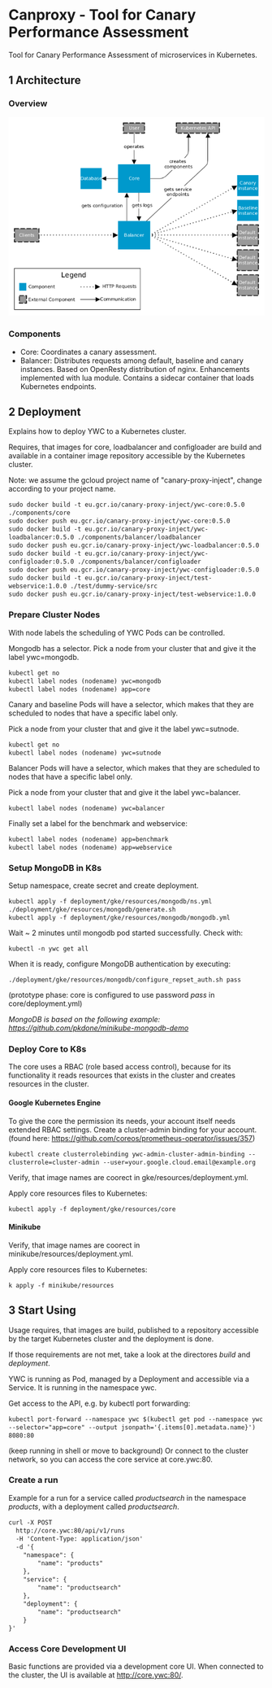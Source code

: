 # Canproxy - Tool for Canary Performance Assessment

Tool for Canary Performance Assessment of microservices in Kubernetes.

## 1 Architecture

### Overview

<img src="https://github.com/goodalex/canproxy/blob/master/docs/images/img_ywc_architecture_complete.png?raw=true" width="700">

### Components

* Core: Coordinates a canary assessment.
* Balancer: Distributes requests among default, baseline and canary instances.
Based on OpenResty distribution of nginx.
Enhancements implemented with lua module.
Contains a sidecar container that loads Kubernetes endpoints.



## 2 Deployment

Explains how to deploy YWC to a Kubernetes cluster.

Requires, that images for core, loadbalancer and configloader are
build and available in a container image repository accessible by the Kubernetes cluster.

Note: we assume the gcloud project name of "canary-proxy-inject", change according to your project name.

```
sudo docker build -t eu.gcr.io/canary-proxy-inject/ywc-core:0.5.0 ./components/core
sudo docker push eu.gcr.io/canary-proxy-inject/ywc-core:0.5.0
sudo docker build -t eu.gcr.io/canary-proxy-inject/ywc-loadbalancer:0.5.0 ./components/balancer/loadbalancer
sudo docker push eu.gcr.io/canary-proxy-inject/ywc-loadbalancer:0.5.0
sudo docker build -t eu.gcr.io/canary-proxy-inject/ywc-configloader:0.5.0 ./components/balancer/configloader
sudo docker push eu.gcr.io/canary-proxy-inject/ywc-configloader:0.5.0
sudo docker build -t eu.gcr.io/canary-proxy-inject/test-webservice:1.0.0 ./test/dummy-service/src
sudo docker push eu.gcr.io/canary-proxy-inject/test-webservice:1.0.0
```

### Prepare Cluster Nodes ###

With node labels the scheduling of YWC Pods can be controlled.

Mongodb has a selector.
Pick a node from your cluster that and give it the label ywc=mongodb.

```
kubectl get no
kubectl label nodes (nodename) ywc=mongodb
kubectl label nodes (nodename) app=core
```

Canary and baseline Pods will have a selector,
which makes that they are scheduled to nodes that have a specific label only.

Pick a node from your cluster that and give it the label ywc=sutnode.

```
kubectl get no
kubectl label nodes (nodename) ywc=sutnode
```

Balancer Pods will have a selector,
which makes that they are scheduled to nodes that have a specific label only.

Pick a node from your cluster that and give it the label ywc=balancer.
```
kubectl label nodes (nodename) ywc=balancer
```

Finally set a label for the benchmark and webservice:
```
kubectl label nodes (nodename) app=benchmark
kubectl label nodes (nodename) app=webservice
```

### Setup MongoDB in K8s ###
Setup namespace, create secret and create deployment.
```
kubectl apply -f deployment/gke/resources/mongodb/ns.yml
./deployment/gke/resources/mongodb/generate.sh
kubectl apply -f deployment/gke/resources/mongodb/mongodb.yml
```
Wait ~ 2 minutes until mongodb pod started successfully.
Check with:
```
kubectl -n ywc get all
```
When it is ready, configure MongoDB authentication by executing:
```
./deployment/gke/resources/mongodb/configure_repset_auth.sh pass
```
(prototype phase: core is configured to use password *pass* in core/deployment.yml)

*MongoDB is based on the following example:
https://github.com/pkdone/minikube-mongodb-demo*

### Deploy Core to K8s ###
The core uses a RBAC (role based access control), because for its functionality
it reads resources that exists in the cluster and creates resources in the cluster.

#### Google Kubernetes Engine ####
To give the core the permission its needs, your account itself needs extended RBAC settings.
Create a cluster-admin binding for your account.
(found here: https://github.com/coreos/prometheus-operator/issues/357)
```
kubectl create clusterrolebinding ywc-admin-cluster-admin-binding --clusterrole=cluster-admin --user=your.google.cloud.email@example.org
```

Verify, that image names are coorect in gke/resources/deployment.yml.

Apply core resources files to Kubernetes:
```
kubectl apply -f deployment/gke/resources/core
```

#### Minikube ####

Verify, that image names are coorect in minikube/resources/deployment.yml.

Apply core resources files to Kubernetes:
```
k apply -f minikube/resources
```


## 3 Start Using

Usage requires, that images are build, published to a repository
accessible by the target Kubernetes cluster
and the deployment is done.

If those requirements are not met, take a look at the directores *build* and *deployment*.

YWC is running as Pod, managed by a Deployment and accessible via a Service.
It is running in the namespace ywc.

Get access to the API, e.g. by kubectl port forwarding:

```
kubectl port-forward --namespace ywc $(kubectl get pod --namespace ywc --selector="app=core" --output jsonpath='{.items[0].metadata.name}') 8080:80
```
(keep running in shell or move to background)
Or connect to the cluster network, so you can access the core service
at core.ywc:80.

### Create a run ###
Example for a run for a service called *productsearch* in the namespace *products*,
with a deployment called *productsearch*.
```
curl -X POST
  http://core.ywc:80/api/v1/runs
  -H 'Content-Type: application/json'
  -d '{
    "namespace": {
        "name": "products"
    },
    "service": {
		"name": "productsearch"
	},
	"deployment": {
		"name": "productsearch"
	}
}'
```

### Access Core Development UI ###
Basic functions are provided via a development core UI.
When connected to the cluster, the UI is available at http://core.ywc:80/.
